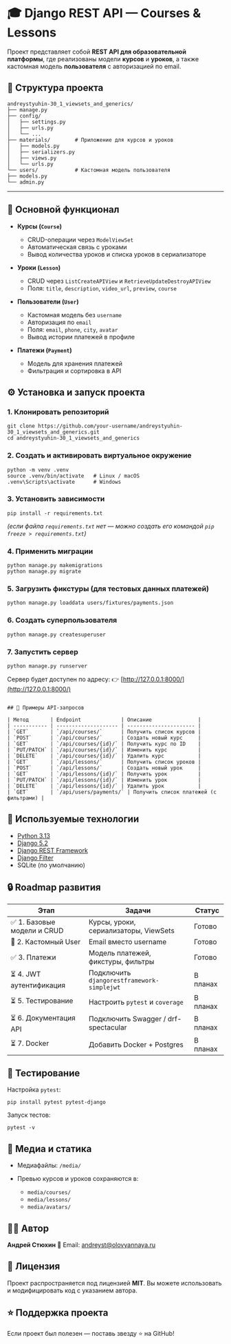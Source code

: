 
# 🎓 Django REST API — Courses & Lessons

Проект представляет собой **REST API для образовательной платформы**, где реализованы модели **курсов** и **уроков**, а также кастомная модель **пользователя** с авторизацией по email.


## 📁 Структура проекта
```
andreystyuhin-30_1_viewsets_and_generics/
├── manage.py
├── config/
│   ├── settings.py
│   ├── urls.py
│   └── ...
├── materials/        # Приложение для курсов и уроков
│   ├── models.py
│   ├── serializers.py
│   ├── views.py
│   └── urls.py
└── users/            # Кастомная модель пользователя
├── models.py
└── admin.py
```
---

## 🚀 Основной функционал

- **Курсы (`Course`)**
  - CRUD-операции через `ModelViewSet`
  - Автоматическая связь с уроками
  - Вывод количества уроков и списка уроков в сериализаторе

- **Уроки (`Lesson`)**
  - CRUD через `ListCreateAPIView` и `RetrieveUpdateDestroyAPIView`
  - Поля: `title`, `description`, `video_url`, `preview`, `course`

- **Пользователи (`User`)**
  - Кастомная модель без `username`
  - Авторизация по `email`
  - Поля: `email`, `phone`, `city`, `avatar`
  - Вывод истории платежей в профиле

- **Платежи (`Payment`)**
  - Модель для хранения платежей
  - Фильтрация и сортировка в API



## ⚙️ Установка и запуск проекта

### 1. Клонировать репозиторий
```
git clone https://github.com/your-username/andreystyuhin-30_1_viewsets_and_generics.git
cd andreystyuhin-30_1_viewsets_and_generics
```

### 2. Создать и активировать виртуальное окружение

```
python -m venv .venv
source .venv/bin/activate   # Linux / macOS
.venv\Scripts\activate      # Windows
```

### 3. Установить зависимости

```
pip install -r requirements.txt
```

*(если файла `requirements.txt` нет — можно создать его командой `pip freeze > requirements.txt`)*

### 4. Применить миграции

```
python manage.py makemigrations
python manage.py migrate
```

### 5. Загрузить фикстуры (для тестовых данных платежей)

```
python manage.py loaddata users/fixtures/payments.json
```

### 6. Создать суперпользователя

```
python manage.py createsuperuser
```

### 7. Запустить сервер

```
python manage.py runserver
```

Сервер будет доступен по адресу:
👉 [http://127.0.0.1:8000/](http://127.0.0.1:8000/)

```

## 🧠 Примеры API-запросов

| Метод       | Endpoint             | Описание               |
| ----------- | -------------------- | ---------------------- |
| `GET`       | `/api/courses/`      | Получить список курсов |
| `POST`      | `/api/courses/`      | Создать новый курс     |
| `GET`       | `/api/courses/{id}/` | Получить курс по ID    |
| `PUT/PATCH` | `/api/courses/{id}/` | Изменить курс          |
| `DELETE`    | `/api/courses/{id}/` | Удалить курс           |
| `GET`       | `/api/lessons/`      | Получить список уроков |
| `POST`      | `/api/lessons/`      | Создать новый урок     |
| `GET`       | `/api/lessons/{id}/` | Получить урок          |
| `PUT/PATCH` | `/api/lessons/{id}/` | Изменить урок          |
| `DELETE`    | `/api/lessons/{id}/` | Удалить урок           |
| `GET`       | `/api/users/payments/` | Получить список платежей (с фильтрами) |

```

## 🧩 Используемые технологии

* [Python 3.13](https://www.python.org/)
* [Django 5.2](https://www.djangoproject.com/)
* [Django REST Framework](https://www.django-rest-framework.org/)
* [Django Filter](https://django-filter.readthedocs.io/en/stable/)
* SQLite (по умолчанию)



## 🔒 Roadmap развития

| Этап                       | Задачи                                     | Статус   |
| -------------------------- | ------------------------------------------ | -------- |
| ✅ 1. Базовые модели и CRUD | Курсы, уроки, сериализаторы, ViewSets      | Готово   |
| 🔄 2. Кастомный User       | Email вместо username                      | Готово   |
| ✅ 3. Платежи               | Модель платежей, фикстуры, фильтры         | Готово   |
| ⏳ 4. JWT аутентификация    | Подключить `djangorestframework-simplejwt` | В планах |
| ⏳ 5. Тестирование          | Настроить `pytest` и `coverage`            | В планах |
| ⏳ 6. Документация API      | Подключить Swagger / drf-spectacular       | В планах |
| ⏳ 7. Docker                | Добавить Docker + Postgres                 | В планах |



## 🧪 Тестирование

Настройка `pytest`:

```
pip install pytest pytest-django
```

Запуск тестов:

```
pytest -v
```



## 📂 Медиа и статика

* Медиафайлы: `/media/`
* Превью курсов и уроков сохраняются в:

  * `media/courses/`
  * `media/lessons/`
  * `media/avatars/`



## 👨‍💻 Автор

**Андрей Стюхин**
📧 Email: [andreyst@olovyannaya.ru](mailto:andreyst@olovyannaya.ru)



## 📝 Лицензия

Проект распространяется под лицензией **MIT**.
Вы можете использовать и модифицировать код с указанием автора.



## ⭐ Поддержка проекта

Если проект был полезен — поставь звезду ⭐ на GitHub!

